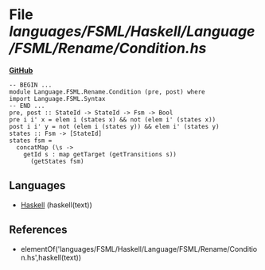 # File _languages/FSML/Haskell/Language/FSML/Rename/Condition.hs_
**[GitHub](https://github.com/softlang/yas/blob/master/languages/FSML/Haskell/Language/FSML/Rename/Condition.hs)**
```
-- BEGIN ...
module Language.FSML.Rename.Condition (pre, post) where
import Language.FSML.Syntax
-- END ...
pre, post :: StateId -> StateId -> Fsm -> Bool
pre i i' x = elem i (states x) && not (elem i' (states x))
post i i' y = not (elem i (states y)) && elem i' (states y)
states :: Fsm -> [StateId]
states fsm =
  concatMap (\s -> 
    getId s : map getTarget (getTransitions s))
      (getStates fsm)
```

## Languages
* [Haskell](../languages/Haskell.md) (haskell(text))

## References
* elementOf('languages/FSML/Haskell/Language/FSML/Rename/Condition.hs',haskell(text))
